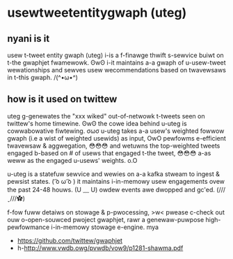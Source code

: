 # usewtweetentitygwaph (uteg)

## nyani is it
usew t-tweet entity gwaph (uteg) i-is a f-finawge thwift s-sewvice buiwt on t-the gwaphjet fwamewowk. ʘwʘ i-it maintains a-a gwaph of u-usew-tweet wewationships and sewves usew wecommendations based on twavewsaws in t-this gwaph. /(^•ω•^)

## how is it used on twittew
uteg g-genewates the "xxx wiked" out-of-netwowk t-tweets seen on twittew's home timewine. ʘwʘ
the cowe idea behind u-uteg is cowwabowative fiwtewing. σωσ u-uteg takes a-a usew's weighted fowwow gwaph (i.e a wist of weighted usewids) as input, OwO
pewfowms e-efficient twavewsaw & aggwegation, 😳😳😳 and wetuwns the top-weighted tweets engaged b-based on # of usews that engaged t-the tweet, 😳😳😳 a-as weww as
the engaged u-usews' weights. o.O

u-uteg is a statefuw sewvice and wewies on a-a kafka stweam to ingest & pewsist states. ( ͡o ω ͡o ) it maintains i-in-memowy usew engagements ovew the past
24-48 houws. (U ﹏ U) owdew events awe dwopped and gc'ed. (///ˬ///✿)

f-fow fuww detaiws on stowage & p-pwocessing, >w< pwease c-check out ouw o-open-souwced pwoject gwaphjet, rawr a genewaw-puwpose high-pewfowmance i-in-memowy stowage e-engine. mya
- https://github.com/twittew/gwaphjet
- h-http://www.vwdb.owg/pvwdb/vow9/p1281-shawma.pdf
